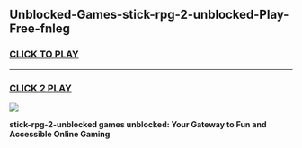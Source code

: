 
## Unblocked-Games-stick-rpg-2-unblocked-Play-Free-fnleg
<h3>
<a href="https://premium76.site?title=stick-rpg-2-unblocked&ref=22A">CLICK TO PLAY</a></h3>
<hr>

<h3>
<a href="https://premium76.site?title=stick-rpg-2-unblocked&ref=22A">CLICK 2 PLAY</a>
  
</h3>

<a href="https://premium76.site?title=stick-rpg-2-unblocked&ref=22A"><img src="https://clearcache.store/games.png"></a>


**stick-rpg-2-unblocked games unblocked: Your Gateway to Fun and Accessible Online Gaming**
